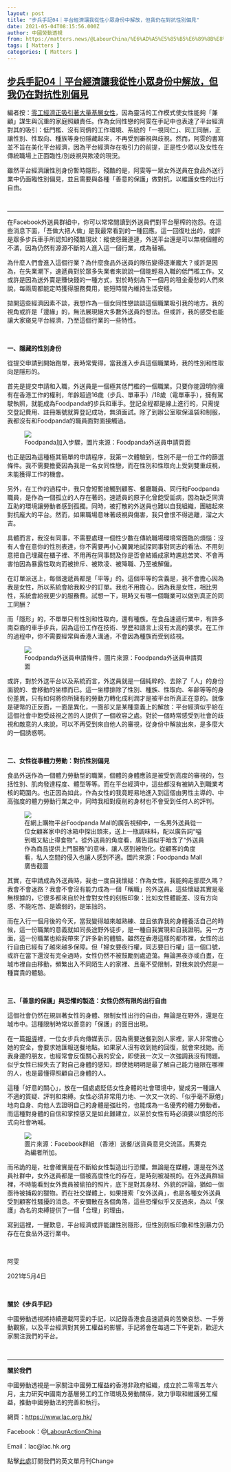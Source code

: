 ```yaml
---
layout: post
title: "步兵手記04｜平台經濟讓我從性小眾身份中解放，但我仍在對抗性別偏見"
date: 2021-05-04T08:15:56.000Z
author: 中國勞動透視
from: https://matters.news/@LabourChina/%E6%AD%A5%E5%85%B5%E6%89%8B%E8%A8%9804-%E5%B9%B3%E5%8F%B0%E7%B6%93%E6%BF%9F%E8%AE%93%E6%88%91%E5%BE%9E%E6%80%A7%E5%B0%8F%E7%9C%BE%E8%BA%AB%E4%BB%BD%E4%B8%AD%E8%A7%A3%E6%94%BE-%E4%BD%86%E6%88%91%E4%BB%8D%E5%9C%A8%E5%B0%8D%E6%8A%97%E6%80%A7%E5%88%A5%E5%81%8F%E8%A6%8B-bafyreiduqbs4n6vgty2i2frwdyu7nis6wj7jdckow5xbmrpvfbjkc2iv34
tags: [ Matters ]
categories: [ Matters ]
---
```

<!--1620116156000-->
[步兵手記04｜平台經濟讓我從性小眾身份中解放，但我仍在對抗性別偏見](https://matters.news/@LabourChina/%E6%AD%A5%E5%85%B5%E6%89%8B%E8%A8%9804-%E5%B9%B3%E5%8F%B0%E7%B6%93%E6%BF%9F%E8%AE%93%E6%88%91%E5%BE%9E%E6%80%A7%E5%B0%8F%E7%9C%BE%E8%BA%AB%E4%BB%BD%E4%B8%AD%E8%A7%A3%E6%94%BE-%E4%BD%86%E6%88%91%E4%BB%8D%E5%9C%A8%E5%B0%8D%E6%8A%97%E6%80%A7%E5%88%A5%E5%81%8F%E8%A6%8B-bafyreiduqbs4n6vgty2i2frwdyu7nis6wj7jdckow5xbmrpvfbjkc2iv34)
------

<div>
<p>編者按：<a href="https://matters.news/@masses2020/%E5%A5%B9%E4%BB%AC%E4%B8%BA%E4%BB%80%E4%B9%88%E5%81%9A%E5%A4%96%E5%8D%96%E9%AA%91%E6%89%8B-%E9%98%B6%E7%BA%A7%E4%B8%8E%E6%80%A7%E5%88%AB%E8%A7%86%E8%A7%92%E4%B8%8B%E7%9A%84%E5%B9%B3%E5%8F%B0%E7%BB%8F%E6%B5%8E-bafyreidqq7dii55wom6oru32ibouvmbfjmd7mgkygvsnhpdoumbei47e6u" target="_blank">零工經濟正吸引著大量基層女性</a>，因為靈活的工作模式使女性能夠「兼顧」謀生與沉重的家庭照顧責任。作為女同性戀的阿雯在手記中也表達了平台經濟對其的吸引：低門檻、沒有同儕的工作環境、系統的「一視同仁」、同工同酬，正讓性別、性取向、種族等身份隱藏起來，不再受到審視與歧視。然而，阿雯的書寫並不旨在美化平台經濟，因為平台經濟存在吸引力的前提，正是性少眾以及女性在傳統職場上正面臨性/別歧視與欺凌的現況。</p><p>雖然平台經濟讓性別身份暫時隱形，殘酷的是，阿雯等一眾女外送員在食品外送行業中仍面臨性別偏見，並且需要與各種「善意的保護」做對抗，以維護女性的出行自由。</p><p><br></p><hr><p>在Facebook外送員群組中，你可以常常閱讀到外送員們對平台壓榨的抱怨。在這些消息下面，「吾做大把人做」是我最常看到的一種回應。這一回復吐出的，或許是眾多步兵車手所認知的殘酷現狀：縱使怨聲連連，外送平台還是可以無視個體的不滿，因為仍然有源源不斷的人進入這一個行業，成為替補。</p><p>為什麼人們會進入這個行業？為什麼食品外送員的隊伍變得逐漸龐大？或許是因為，在失業潮下，速遞員對於眾多失業者來說說一個能輕易入職的低門檻工作。又或許是因為送外賣是賺快錢的一種方式，對於時刻為下一個月的租金憂愁的人們來說，每兩周都能定時獲得服務費用，能短時間內維持生活安穩。</p><p>拋開這些經濟因素不談，我想作為一個女同性戀談談這個職業吸引我的地方。我的視角或許是「邊緣」的，無法展現絕大多數外送員的想法。但或許，我的感受也能讓大家窺見平台經濟，乃至這個行業的一些特性。</p><p><br></p><p><strong>一、隱藏的性別身份</strong></p><p>從提交申請到開始跑單，我時常覺得，當我進入步兵這個職業時，我的性別和性取向是隱形的。</p><p>首先是提交申請和入職，外送員是一個極其低門檻的一個職業。只要你能證明你擁有在香港工作的權利，年齡超過16歲（步兵、單車手）/18歲（電單車手），擁有駕駛執照，就能成為Foodpanda的步兵和車手。登記全程都是線上進行的，只需提交登記費用、註冊賬號就算登記成功，無須面試。除了到辦公室取保溫袋和制服，我都沒有和Foodpanda的職員面對面接觸過。</p><figure class="image"><img src="https://assets.matters.news/embed/a59c3375-505b-421d-aece-3d3a96e8dca8.png" data-asset-id="a59c3375-505b-421d-aece-3d3a96e8dca8" referrerpolicy="no-referrer"><figcaption><span>Foodpanda加入步驟，圖片來源：Foodpanda外送員申請頁面</span></figcaption></figure><p>也正是因為這種極其簡單的申請程序，我第一次體驗到，性別不是一份工作的篩選條件。我不需要擔憂因為我是一名女同性戀，而在性別和性取向上受到雙重歧視，未能獲得工作的機會。</p><p>另外，在工作的過程中，我只會短暫接觸到顧客、餐廳職員、同行和Foodpanda職員，是作為一個孤立的人存在著的。速遞員的原子化曾飽受詬病，因為缺乏同濟互助的環境讓勞動者感到孤獨。同時，被打散的外送員也難以自我組織，團結起來對抗龐大的平台。然而，如果職場意味著歧視與傷害，我只會恨不得逃離，溜之大吉。</p><p>具體而言，我沒有同事，不需要處理一個性少數在傳統職場環境常面臨的煩惱：沒有人會在意你的性別表達，你不需要再小心翼翼地試探同事對同志的看法、不用刻意把自己埋藏在櫃子裡、不用再在同事問及你是否會結婚成家時尷尬苦笑、不會再害怕因為暴露性取向而被排斥、被欺凌、被降職、乃至被解僱。</p><p>在訂單派送上，每個速遞員都是「平等」的。這個平等的含義是，我不會擔心因為我是女性，所以系統會給我較少的訂單。我也不用擔心，因為我是女性，相比男性，系統會給我更少的服務費。試想一下，現時又有哪一個職業可以做到真正的同工同酬？</p><p>而「隱形」的，不單單只有性別和性取向，還有種族。在食品速遞行業中，有許多南亞裔的車手步兵，因為這份工作在技術、學歷和語言上沒有太高的要求。在工作的過程中，你不需要經常與香港人溝通，不會因為種族而受到歧視。</p><figure class="image"><img src="https://assets.matters.news/embed/e225a0f6-6810-44a0-ae92-cd36abc9edbb.png" data-asset-id="e225a0f6-6810-44a0-ae92-cd36abc9edbb" referrerpolicy="no-referrer"><figcaption><span>Foodpanda外送員申請條件，圖片來源：Foodpanda外送員申請頁面</span></figcaption></figure><p>或許，對於外送平台以及系統而言，外送員就是一個純粹的、去除了「人」的身份面貌的、會移動的坐標而已。這一坐標排除了性別、種族、性取向、年齡等等的身份差異，只有如何將你所擁有的勞動力轉化成利潤才是被平台所真正在意的。就像是硬幣的正反面，一面是異化，一面卻又是某種意義上的解放：平台經濟似乎給在這個社會中飽受歧視之苦的人提供了一個收容之處。對於一個時常感受到社會的歧視和敵意的人來說，可以不再受到來自他人的審視，從身份中解放出來，是多麼大的一個誘惑啊。</p><p><br></p><p><strong>二、女性從事體力勞動：對抗性別偏見</strong></p><p>食品外送作為一個體力勞動型的職業，個體的身體應該是被受到高度的審視的，包括性別、肌肉發達程度、體型等等。而在平台經濟中，這些都沒有被納入到職業考核的範圍內。也正因為如此，作為女性的我竟輕易地進入到這個由男性主導的、中高強度的體力勞動行業之中，同時我相對瘦削的身材也不會受到任何人的評判。</p><figure class="image"><img src="https://assets.matters.news/embed/9a583449-eb4d-4cc4-871e-cd775b466415.jpeg" data-asset-id="9a583449-eb4d-4cc4-871e-cd775b466415" referrerpolicy="no-referrer"><figcaption><span>在網上購物平台Foodpanda Mall的廣告視頻中，一名男外送員從一位女顧客家中的冰箱中探出頭來，送上一瓶調味料，配以廣告詞“嗌到嘅又點止得食物”。從外送員的角度看，廣告語似乎暗含了“外送員作為商品提供上門服務”的意味，讓人感到被物化。從顧客的角度看，私人空間的侵入也讓人感到不適。圖片來源：Foodpanda Mall廣告截圖</span></figcaption></figure><p>其實，在申請成為外送員時，我也一度自我懷疑：作為女性，我能夠走那麼久嗎？我會不會迷路？我會不會沒有能力成為一個「稱職」的外送員。這些懷疑其實是毫無根據的，它很多都來自於社會對女性的刻板印象：比如女性體能差、沒有方向感、不能吃苦、是嬌弱的，是笨拙的。</p><p>而在入行一個月後的今天，當我變得越來越熟練、並且依靠我的身體養活自己的時候，這一份職業的意義就如同長途野外徒步，是一種自我實現和自我證明。另一方面，這一份職業也給我帶來了許多新的體驗。雖然在香港這樣的都市裡，女性的出行自由已經有了越來越多保障。但「婦女要夜行權，同志要日行權」這一個口號，或許在當下還沒有完全過時，女性仍然不被鼓勵到處遊蕩。無論黑夜亦或白晝，在城市裡自由移動，頻繁出入不同陌生人的家裡、且毫不受限制，對我來說仍然是一種寶貴的體驗。</p><p><br></p><p><strong>三、「善意的保護」與恐懼的製造：女性仍然有限的出行自由</strong></p><p>這個社會仍然在規訓著女性的身體、限制女性出行的自由，無論是在野外，還是在城市中。這種限制時常以善意的「保護」的面目出現。</p><p>在一篇<a href="https://hk.nextmgz.com/article/2_781133_0?fbclid=IwAR2a3JR2QaGeUBdxpqXF0_H1o8gWbk7mtdAXRgh4UcpoKdyCcFWtvknInjo" target="_blank">報導</a>裡，一位女步兵向傳媒表示，因為需要送餐到別人家裡，家人非常擔心她的安全，會要求她匯報送餐地點。如果家人沒有收到她的回復，就會來找她。而我身邊的朋友，也經常會反復關心我的安全，即使我一次又一次強調我沒有問題。似乎女性已經失去了對自己身體的感知，即使她明明是最了解自己能力極限在哪裡的人，也是最懂得照顧自己身體的人。</p><p>這種「好意的關心」，放在一個處處貶低女性身體的社會環境中，變成另一種讓人不適的質疑、評判和束縛。女性必須非常用力地、一次又一次的、「似乎毫不厭倦」地向自身、向他人去證明自己的身體是強壯的，也能成為一名優秀的體力勞動者。而這種對身體的自信和掌控感又是如此難建立，以至於女性有時必須要以憤怒的形式向社會吶喊。</p><figure class="image"><img src="https://assets.matters.news/embed/c7f44798-a519-4a67-891a-82e3ea722bc3.jpeg" data-asset-id="c7f44798-a519-4a67-891a-82e3ea722bc3" referrerpolicy="no-referrer"><figcaption><span>圖片來源：Facebook群組 （香港）送餐/送貨員意見交流區。馬賽克為編者所加。</span></figcaption></figure><p>而吊詭的是，社會確實是在不斷給女性製造出行恐懼。無論是在媒體，還是在外送員社群中，女外送員都是一個被高度性化的存在，是時刻被凝視的。在外送員群組裡，不時能看到女外賣員被偷拍的照片，底下是對其身材、外貌的評論，猶如一個亟待被捕殺的獵物。而在社交媒體上，如果搜索「女外送員」，也是各種女外送員受到顧客性騷擾的消息。不安彌散在各個角落，這些恐懼似乎又反過來，為以「保護」為名的束縛提供了一個「合理」的理由。</p><p>寫到這裡，一聲歎息，平台經濟或許能讓性別隱形，但性別刻板印象和性別暴力仍存在在食品外送行業中。</p><p><br></p><p>阿雯</p><p>2021年5月4日</p><p><br></p><p><strong>關於《步兵手記》</strong></p><p>中國勞動透視將持續連載阿雯的手記，以記錄香港食品速遞員的苦樂哀愁、一手勞動觀察，以及平台經濟對其勞工權益的影響。手記將會在每週二下午更新，歡迎大家關注我們的平台。</p><p><br></p><hr><p><strong>關於我們</strong></p><p>中國勞動透視是一家關注中國勞工權益的香港非政府組織，成立於二零零五年六月，主力研究中國南方基層勞工的工作環境及勞動關係，致力爭取和維護勞工權益，推動中國勞動法的完善和執行。</p><p>網頁：<a href="https://www.lac.org.hk/" target="_blank">https://www.lac.org.hk/</a></p><p>Facebook：@<a href="https://www.facebook.com/LabourActionChina/" target="_blank">LabourActionChina</a></p><p>Email：lac@lac.hk.org</p><p>點擊<a href="https://lac.us17.list-manage.com/subscribe?u=36b5b651e1e0e38f726cba0e3&id=427133f77e" target="_blank">此處</a>訂閱我們的英文單月刊Change</p>
</div>
